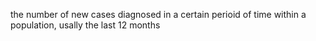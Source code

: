 the number of new cases diagnosed in a certain perioid of time within a population, usally the last 12 months